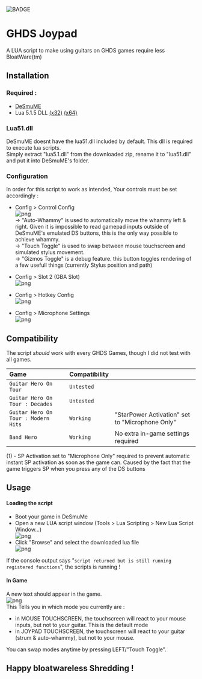 ![BADGE](https://img.shields.io/badge/Version-R_1.0.0-green)
# GHDS Joypad

A LUA script to make using guitars on GHDS games require less BloatWare(tm)

## Installation
### Required : 
- [DeSmuME](https://desmume.org/)
- Lua 5.1.5 DLL [(x32)](https://sourceforge.net/projects/luabinaries/files/5.1.5/Windows%20Libraries/Dynamic/lua-5.1.5_Win32_dll16_lib.zip/download) [(x64)](https://sourceforge.net/projects/luabinaries/files/5.1.5/Windows%20Libraries/Dynamic/lua-5.1.5_Win64_dll16_lib.zip/download)

### Lua51.dll
DeSmuME doesnt have the lua51.dll included by default. This dll is required to execute lua scripts.  
Simply extract "lua5.1.dll" from the downloaded zip, rename it to "lua51.dll" and put it into DeSmuME's folder.


### Configuration
In order for this script to work as intended, Your controls must be set accordingly : 

- Config > Control Config  
![png](https://github.com/arcanxeros/GHDSJoypad/blob/main/images/1.png?raw=true)  
-> "Auto-Whammy" is used to automatically move the whammy left & right. Given it is impossible to read gamepad inputs outside of DeSmuME's emulated DS buttons, this is the only way possible to achieve whammy.  
-> "Touch Toggle" is used to swap between mouse touchscreen and simulated stylus movement.  
-> "Gizmos Toggle" is a debug feature. this button toggles rendering of a few usefull things (currently Stylus position and path)

- Config > Slot 2 (GBA Slot)  
![png](https://github.com/arcanxeros/GHDSJoypad/blob/main/images/2.png?raw=true)  

- Config > Hotkey Config  
![png](https://github.com/arcanxeros/GHDSJoypad/blob/main/images/3.png?raw=true)  

- Config > Microphone Settings  
![png](https://github.com/arcanxeros/GHDSJoypad/blob/main/images/4.png?raw=true)  


    
## Compatibility

The script *should* work with every GHDS Games, though I did not test with all games.

|Game                               |Compatibility|                                               |
|:----------------------------------|:------------|:----------------------------------------------|
|`Guitar Hero On Tour`              |`Untested`   |                                               |
|`Guitar Hero On Tour : Decades`    |`Untested`   |                                               |
|`Guitar Hero On Tour : Modern Hits`|`Working`    |"StarPower Activation" set to "Microphone Only"|
|`Band Hero`                        |`Working`    | No extra in-game settings required            |

(1) - SP Activation set to "Microphone Only" required to prevent automatic instant SP activation as soon as the game can.
      Caused by the fact that the game triggers SP when you press any of the DS buttons
      
## Usage

#### Loading the script
- Boot your game in DeSmuMe
- Open a new LUA script window (Tools > Lua Scripting > New Lua Script Window...)  
![png](https://github.com/arcanxeros/GHDSJoypad/blob/main/images/6.png?raw=true)  
- Click "Browse" and select the downloaded lua file  
![png](https://github.com/arcanxeros/GHDSJoypad/blob/main/images/8.png?raw=true)  

If the console output says "```script returned but is still running registered functions```", the scripts is running !

#### In Game
A new text should appear in the game.  
![png](https://github.com/arcanxeros/GHDSJoypad/blob/main/images/5.png?raw=true)  
This Tells you in which mode you currently are : 
- in MOUSE TOUCHSCREEN, the touchscreen will react to your mouse inputs, but not to your guitar. This is the default mode
- in JOYPAD TOUCHSCREEN, the touchscreen will react to your guitar (strum & auto-whammy), but not to your mouse.

You can swap modes anytime by pressing LEFT/"Touch Toggle".

## Happy bloatwareless Shredding !
